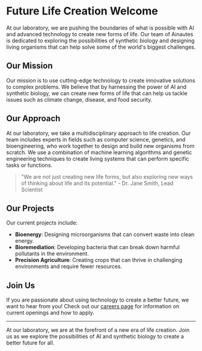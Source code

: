 <!--
Write me markdown content of website with wallpaper:

"A futuristic laboratory where Ainautes use AI and advanced technology to create new forms of life."

The header of the page should not be copy of the text but rather a real content of the website which is using this wallpaper.

- Feel free to use structure like headings, bullets, numbering, blockquotes, paragraphs, horizontal lines, etc.
- You can use formatting like bold or _italic_
- You can include UTF-8 emojis
- Links should be only #hash anchors (and you can refer to the document itself)
- Do not include images
-->

<!--font:Montserrat-->

# Future Life Creation Welcome

At our laboratory, we are pushing the boundaries of what is possible with AI and advanced technology to create new forms of life. Our team of Ainautes is dedicated to exploring the possibilities of synthetic biology and designing living organisms that can help solve some of the world's biggest challenges.

## Our Mission

Our mission is to use cutting-edge technology to create innovative solutions to complex problems. We believe that by harnessing the power of AI and synthetic biology, we can create new forms of life that can help us tackle issues such as climate change, disease, and food security.

## Our Approach

At our laboratory, we take a multidisciplinary approach to life creation. Our team includes experts in fields such as computer science, genetics, and bioengineering, who work together to design and build new organisms from scratch. We use a combination of machine learning algorithms and genetic engineering techniques to create living systems that can perform specific tasks or functions.

> "We are not just creating new life forms, but also exploring new ways of thinking about life and its potential." - Dr. Jane Smith, Lead Scientist

## Our Projects

Our current projects include:

-   **Bioenergy**: Designing microorganisms that can convert waste into clean energy.
-   **Bioremediation**: Developing bacteria that can break down harmful pollutants in the environment.
-   **Precision Agriculture**: Creating crops that can thrive in challenging environments and require fewer resources.

## Join Us

If you are passionate about using technology to create a better future, we want to hear from you! Check out our [careers page](#) for information on current openings and how to apply.

---

At our laboratory, we are at the forefront of a new era of life creation. Join us as we explore the possibilities of AI and synthetic biology to create a better future for all.
